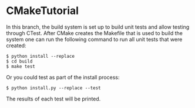 CMakeTutorial
=============

In this branch, the build system is set up to build unit tests and allow 
testing through CTest. After CMake creates the Makefile that is used to build
the system one can run the following command to run all unit tests that were
created:

```
$ python install --replace
$ cd build
$ make test
```

Or you could test as part of the install process:
```
$ python install.py --replace --test
```

The results of each test will be printed.

